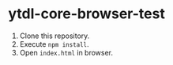 # ytdl-core-browser-test

1. Clone this repository.
2. Execute `npm install`.
3. Open `index.html` in browser.
